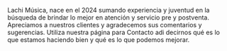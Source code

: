 Lachi Música, nace en el 2024 sumando experiencia y juventud en la búsqueda de brindar lo mejor en atención y servicio pre y postventa. Apreciamos a nuestros clientes y agradecemos sus comentarios y sugerencias. Utiliza nuestra página para Contacto adi decirnos qué es lo que estamos haciendo bien y qué es lo que podemos mejorar.
